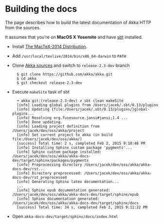# Building the docs

The page describes how to build the latest documentation of Akka HTTP from the sources.

It assumes that you're on **MacOS X Yosemite** and have [sbt](http://www.scala-sbt.org/) installed.

* Install [The MacTeX-2014 Distribution](http://www.tug.org/mactex/).
* Add `/usr/local/texlive/2014/bin/x86_64-darwin` to `PATH`
* Clone [Akka sources](https://github.com/akka/akka) and switch to `release-2.3-dev` branch

		$ git clone https://github.com/akka/akka.git
		$ cd akka
		$ git checkout release-2.3-dev

* Execute `makeSite` task of sbt

		➜ akka git:(release-2.3-dev) ✗ sbt clean makeSite
		[info] Loading global plugins from /Users/jacek/.sbt/0.13/plugins
		[info] Updating {file:/Users/jacek/.sbt/0.13/plugins/}global-plugins...
		[info] Resolving org.fusesource.jansi#jansi;1.4 ...
		[info] Done updating.
		[info] Loading project definition from /Users/jacek/dev/oss/akka/project
		[info] Set current project to akka (in build file:/Users/jacek/dev/oss/akka/)
		[success] Total time: 2 s, completed Feb 2, 2015 9:10:48 PM
		[info] Installing Sphinx custom package 'pygments'...
		[info] Sphinx custom package installed: /Users/jacek/dev/oss/akka/akka-docs-dev/target/sphinx/packages/pygments
		[info] Preprocessing directory /Users/jacek/dev/oss/akka/akka-docs-dev/rst...
		[info] Directory preprocessed: /Users/jacek/dev/oss/akka/akka-docs-dev/rst_preprocessed
		[info] Generating Sphinx latex documentation...
		...
		[info] Sphinx epub documentation generated: /Users/jacek/dev/oss/akka/akka-docs-dev/target/sphinx/epub
		[info] Sphinx documentation generated: /Users/jacek/dev/oss/akka/akka-docs-dev/target/sphinx/docs
		[success] Total time: 34 s, completed Feb 2, 2015 9:11:22 PM

* Open `akka-docs-dev/target/sphinx/docs/index.html`

